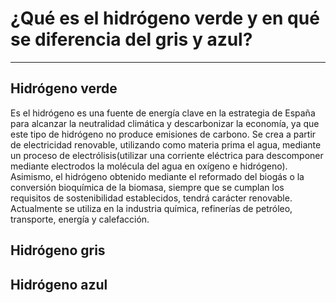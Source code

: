 # ¿Qué es el hidrógeno verde y en qué se diferencia del gris y azul?
---
## Hidrógeno verde
  
  Es el hidrógeno es una fuente de energía clave en la estrategia de España para alcanzar la neutralidad climática y descarbonizar la economía, ya que este tipo de hidrógeno no produce emisiones de carbono. Se crea a partir de electricidad renovable, utilizando como materia prima el agua, mediante un proceso de electrólisis(utilizar una corriente eléctrica para descomponer mediante electrodos la molécula del agua en oxígeno e hidrógeno).
  Asimismo, el hidrógeno obtenido mediante el reformado del biogás o la conversión bioquímica de la biomasa, siempre que se cumplan los requisitos de sostenibilidad establecidos, tendrá carácter renovable.
  Actualmente se utiliza en la industria química, refinerías de petróleo, transporte, energía y calefacción.
  
## Hidrógeno gris

## Hidrógeno azul
